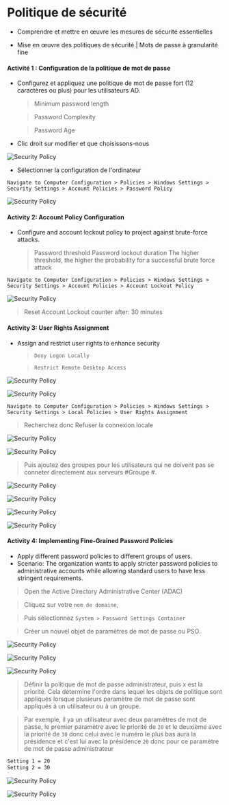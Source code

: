 # Politique de sécurité

- Comprendre et mettre en œuvre les mesures de sécurité essentielles

- Mise en œuvre des politiques de sécurité | Mots de passe à granularité fine

#### Activité 1 : Configuration de la politique de mot de passe

- Configurez et appliquez une politique de mot de passe fort (12 caractères ou plus) pour les utilisateurs AD.

  > Minimum password length

  > Password Complexity
  
  > Password Age

- Clic droit sur modifier et que choisissons-nous

![Security Policy](/KEEPS/04_Security_Policies/assets/01.png)

- Sélectionner la configuration de l'ordinateur

`Navigate to Computer Configuration > Policies > Windows Settings > Security Settings > Account Policies > Password Policy`

![Security Policy](/KEEPS/04_Security_Policies/assets/02.png)

#### Activity 2: Account Policy Configuration

- Configure and account lockout policy to project against brute-force attacks.

  > Password threshold
  > Password lockout duration
  > The higher threshold, the higher the probability for a successful brute force attack

`Navigate to Computer Configuration > Policies > Windows Settings > Security Settings > Account Policies > Account Lockout Policy`

![Security Policy](/KEEPS/04_Security_Policies/assets/03.png)

> Reset Account Lockout counter after: 30 minutes

#### Activity 3: User Rights Assignment

- Assign and restrict user rights to enhance security

  > `Deny Logon Locally`

  > `Restrict Remote Desktop Access`

![Security Policy](/KEEPS/04_Security_Policies/assets/04.png)

![Security Policy](/KEEPS/04_Security_Policies/assets/05.png)

`Navigate to Computer Configuration > Policies > Windows Settings > Security Settings > Local Policies > User Rights Assignment`

> Recherchez donc Refuser la connexion locale

![Security Policy](/KEEPS/04_Security_Policies/assets/06.png)

![Security Policy](/KEEPS/04_Security_Policies/assets/07.png)

> Puis ajoutez des groupes pour les utilisateurs qui ne doivent pas se conneter directement aux serveurs #Groupe #.

![Security Policy](/KEEPS/04_Security_Policies/assets/08.png)

![Security Policy](/KEEPS/04_Security_Policies/assets/09.png)

![Security Policy](/KEEPS/04_Security_Policies/assets/10.png)

![Security Policy](/KEEPS/04_Security_Policies/assets/11.png)

#### Activity 4: Implementing Fine-Grained Password Policies

- Apply different password policies to different groups of users.
- Scenario: The organization wants to apply stricter password policies to administrative accounts while allowing standard users to have less stringent requirements.

> Open the Active Directory Administrative Center (ADAC)

> Cliquez sur votre `nom de domaine`,

> Puis sélectionnez `System > Password Settings Container`

> Créer un nouvel objet de paramètres de mot de passe ou PSO.

![Security Policy](/KEEPS/04_Security_Policies/assets/12.png)

![Security Policy](/KEEPS/04_Security_Policies/assets/13.png)

![Security Policy](/KEEPS/04_Security_Policies/assets/14.png)

> Définir la politique de mot de passe administrateur, puis x est la priorité. Cela détermine l'ordre dans lequel les objets de politique sont appliqués lorsque plusieurs paramètre de mot de passe sont appliqués à un utilisateur ou à un groupe.

> Par exemple, il ya un utilisateur avec deux paramètres de mot de passe, le premier paramètre avec le priorité de `20` et le deuxième avec la priorité de `30` donc celui avec le numéro le plus bas aura la présidence et c'est lui avec la présidence `20` donc pour ce paramètre de mot de passe administrateur

```sh
Setting 1 = 20
Setting 2 = 30
```

![Security Policy](/KEEPS/04_Security_Policies/assets/15.png)

![Security Policy](/KEEPS/04_Security_Policies/assets/16.png)
